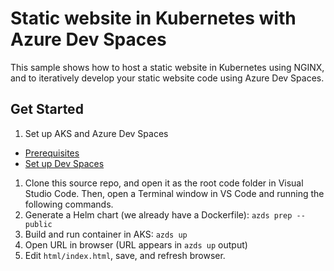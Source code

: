 # Static website in Kubernetes with Azure Dev Spaces
This sample shows how to host a static website in Kubernetes using NGINX, and to iteratively develop your static website code using Azure Dev Spaces.

## Get Started
1. Set up AKS and Azure Dev Spaces
  - [Prerequisites](https://docs.microsoft.com/en-us/azure/dev-spaces/quickstart-nodejs#prerequisites)
  - [Set up Dev Spaces](https://docs.microsoft.com/en-us/azure/dev-spaces/quickstart-nodejs#set-up-azure-dev-spaces)
    
1. Clone this source repo, and open it as the root code folder in Visual Studio Code. Then, open a Terminal window in VS Code and running the following commands.
1. Generate a Helm chart (we already have a Dockerfile): `azds prep --public`
1. Build and run container in AKS: `azds up`
1. Open URL in browser (URL appears in `azds up` output)
1. Edit `html/index.html`, save, and refresh browser.
